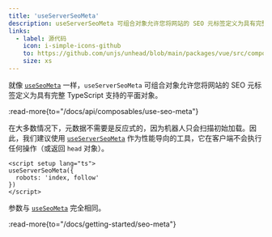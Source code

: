 ```yaml
---
title: 'useServerSeoMeta'
description: useServerSeoMeta 可组合对象允许您将网站的 SEO 元标签定义为具有完整 TypeScript 支持的平面对象。
links:
  - label: 源代码
    icon: i-simple-icons-github
    to: https://github.com/unjs/unhead/blob/main/packages/vue/src/composables.ts
    size: xs
---
```


就像 [`useSeoMeta`](/docs/api/composables/use-seo-meta) 一样，`useServerSeoMeta` 可组合对象允许您将网站的 SEO 元标签定义为具有完整 TypeScript 支持的平面对象。

:read-more{to="/docs/api/composables/use-seo-meta"}

在大多数情况下，元数据不需要是反应式的，因为机器人只会扫描初始加载。因此，我们建议使用 [`useServerSeoMeta`](/docs/api/composables/use-server-seo-meta) 作为性能导向的工具，它在客户端不会执行任何操作（或返回 `head` 对象）。

```vue [app.vue]
<script setup lang="ts">
useServerSeoMeta({
  robots: 'index, follow'
})
</script>
```

参数与 [`useSeoMeta`](/docs/api/composables/use-seo-meta) 完全相同。

:read-more{to="/docs/getting-started/seo-meta"}

